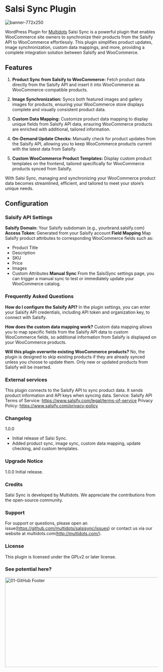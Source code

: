 # Salsi Sync Plugin
![banner-772x250](https://github.com/user-attachments/assets/5302a5a6-43e0-4086-9df3-fd2cbd12c864)

WordPress Plugin for [Multidots](https://www.multidots.com/)
Salsi Sync is a powerful plugin that enables WooCommerce site owners to synchronize their products from the Salsify API to WooCommerce effortlessly. This plugin simplifies product updates, image synchronization, custom data mappings, and more, providing a complete integration solution between Salsify and WooCommerce.

## Features

1. **Product Sync from Salsify to WooCommerce:**
   Fetch product data directly from the Salsify API and insert it into WooCommerce as WooCommerce-compatible products.
   
2. **Image Synchronization:**
Syncs both featured images and gallery images for products, ensuring your WooCommerce store displays complete and visually consistent product data.

3. **Custom Data Mapping:**
Customize product data mapping to display unique fields from Salsify API data, ensuring WooCommerce products are enriched with additional, tailored information.

4. **On-Demand Update Checks:**
Manually check for product updates from the Salsify API, allowing you to keep WooCommerce products current with the latest data from Salsify.

5. **Custom WooCommerce Product Templates:**
Display custom product templates on the frontend, tailored specifically for WooCommerce products synced from Salsify.

With Salsi Sync, managing and synchronizing your WooCommerce product data becomes streamlined, efficient, and tailored to meet your store’s unique needs.

## Configuration
### Salsify API Settings
**Salsify Domain:** Your Salsify subdomain (e.g., yourbrand.salsify.com)
**Access Token:** Generated from your Salsify account
**Field Mapping**
Map Salsify product attributes to corresponding WooCommerce fields such as:
* Product Title
* Description
* SKU
* Price
* Images
* Custom Attributes
**Manual Sync**
From the SalsiSync settings page, you can trigger a manual sync to test or immediately update your WooCommerce catalog.


### Frequently Asked Questions

**How do I configure the Salsify API?**
In the plugin settings, you can enter your Salsify API credentials, including API token and organization key, to connect with Salsify.

**How does the custom data mapping work?**
Custom data mapping allows you to map specific fields from the Salsify API data to custom WooCommerce fields, so additional information from Salsify is displayed on your WooCommerce products.

**Will this plugin overwrite existing WooCommerce products?**
No, the plugin is designed to skip existing products if they are already synced unless you choose to update them. Only new or updated products from Salsify will be inserted.


### External services
This plugin connects to the Salsify API to sync product data. It sends product information and API keys when syncing data.
Service: Salsify API
Terms of Service: https://www.salsify.com/legal/terms-of-service
Privacy Policy: https://www.salsify.com/privacy-policy


### Changelog

1.0.0
* Initial release of Salsi Sync.
* Added product sync, image sync, custom data mapping, update checking, and custom templates.

### Upgrade Notice

1.0.0
Initial release.

### Credits
Salsi Sync is developed by Multidots. We appreciate the contributions from the open-source community.

### Support
For support or questions, please open an issue(https://github.com/multidots/salsisync/issues) or contact us via our website at multidots.com(http://multidots.com/).


### License
This plugin is licensed under the GPLv2 or later license.

### See potential here?
<a href="https://www.multidots.com/contact-us/" rel="nofollow"><img width="1692" height="296" alt="01-GitHub Footer" src="https://github.com/user-attachments/assets/6b9d63e7-3990-472d-acb9-5e4e51b446fc" /></a>
